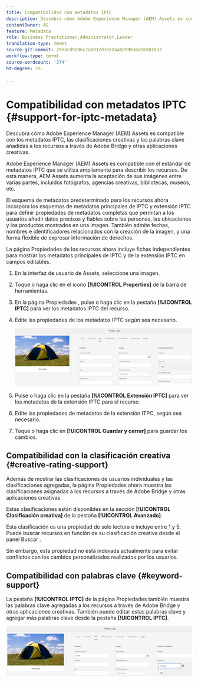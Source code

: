 ```yaml
---
title: Compatibilidad con metadatos IPTC
description: Descubra cómo Adobe Experience Manager (AEM) Assets es compatible con los metadatos IPTC, las clasificaciones creativas y las palabras clave añadidas a los recursos a través de Adobe Bridge y otras aplicaciones creativas.
contentOwner: AG
feature: Metadata
role: Business Practitioner,Administrator,Leader
translation-type: tm+mt
source-git-commit: 29e3cd92d6c7a4917d7ee2aa8d9963aa16581633
workflow-type: tm+mt
source-wordcount: '374'
ht-degree: 7%

---
```



# Compatibilidad con metadatos IPTC {#support-for-iptc-metadata}

Descubra cómo Adobe Experience Manager (AEM) Assets es compatible con los metadatos IPTC, las clasificaciones creativas y las palabras clave añadidas a los recursos a través de Adobe Bridge y otras aplicaciones creativas.

Adobe Experience Manager (AEM) Assets es compatible con el estándar de metadatos IPTC que se utiliza ampliamente para describir los recursos. De esta manera, AEM Assets aumenta la aceptación de sus imágenes entre varias partes, incluidos fotógrafos, agencias creativas, bibliotecas, museos, etc.

El esquema de metadatos predeterminado para los recursos ahora incorpora los esquemas de metadatos principales de IPTC y extensión IPTC para definir propiedades de metadatos completas que permitan a los usuarios añadir datos precisos y fiables sobre las personas, las ubicaciones y los productos mostrados en una imagen. También admite fechas, nombres e identificadores relacionados con la creación de la imagen, y una forma flexible de expresar información de derechos.

La página Propiedades de los recursos ahora incluye fichas independientes para mostrar los metadatos principales de IPTC y de la extensión IPTC en campos editables.

1. En la interfaz de usuario de Assets, seleccione una imagen.
1. Toque o haga clic en el icono **[!UICONTROL Properties]** de la barra de herramientas.
1. En la página Propiedades , pulse o haga clic en la pestaña **[!UICONTROL IPTC]** para ver los metadatos IPTC del recurso.
1. Edite las propiedades de los metadatos IPTC según sea necesario.

   ![iptc_tab](assets/iptc_tab.png)

1. Pulse o haga clic en la pestaña **[!UICONTROL Extensión IPTC]** para ver los metadatos de la extensión IPTC para el recurso.
1. Edite las propiedades de metadatos de la extensión ITPC, según sea necesario.
1. Toque o haga clic en **[!UICONTROL Guardar y cerrar]** para guardar los cambios.

## Compatibilidad con la clasificación creativa {#creative-rating-support}

Además de mostrar las clasificaciones de usuarios individuales y las clasificaciones agregadas, la página Propiedades ahora muestra las clasificaciones asignadas a los recursos a través de Adobe Bridge y otras aplicaciones creativas

Estas clasificaciones están disponibles en la sección **[!UICONTROL Clasificación creativa]** de la pestaña **[!UICONTROL Avanzado]**.

Esta clasificación es una propiedad de solo lectura e incluye entre 1 y 5. Puede buscar recursos en función de su clasificación creativa desde el panel Buscar .

Sin embargo, esta propiedad no está indexada actualmente para evitar conflictos con los cambios personalizados realizados por los usuarios.

## Compatibilidad con palabras clave {#keyword-support}

La pestaña **[!UICONTROL IPTC]** de la página Propiedades también muestra las palabras clave agregadas a los recursos a través de Adobe Bridge y otras aplicaciones creativas. También puede editar estas palabras clave y agregar más palabras clave desde la pestaña **[!UICONTROL IPTC]**.

![keywords](assets/keywords.png)

